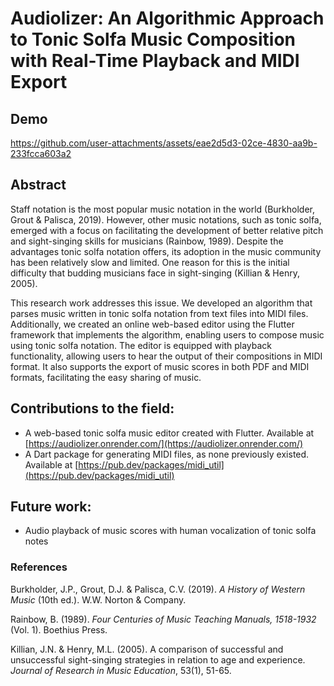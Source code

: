 # Audiolizer: An Algorithmic Approach to Tonic Solfa Music Composition with Real-Time Playback and MIDI Export

## Demo
https://github.com/user-attachments/assets/eae2d5d3-02ce-4830-aa9b-233fcca603a2

## Abstract
Staff notation is the most popular music notation in the world (Burkholder, Grout & Palisca, 2019). However, other music notations, such as tonic solfa, emerged with a focus on facilitating the development of better relative pitch and sight-singing skills for musicians (Rainbow, 1989). Despite the advantages tonic solfa notation offers, its adoption in the music community has been relatively slow and limited. One reason for this is the initial difficulty that budding musicians face in sight-singing (Killian & Henry, 2005).

This research work addresses this issue. We developed an algorithm that parses music written in tonic solfa notation from text files into MIDI files. Additionally, we created an online web-based editor using the Flutter framework that implements the algorithm, enabling users to compose music using tonic solfa notation. The editor is equipped with playback functionality, allowing users to hear the output of their compositions in MIDI format. It also supports the export of music scores in both PDF and MIDI formats, facilitating the easy sharing of music.

## Contributions to the field:
- A web-based tonic solfa music editor created with Flutter. Available at [https://audiolizer.onrender.com/](https://audiolizer.onrender.com/)
- A Dart package for generating MIDI files, as none previously existed. Available at [https://pub.dev/packages/midi_util](https://pub.dev/packages/midi_util)

## Future work:
- Audio playback of music scores with human vocalization of tonic solfa notes

### References
Burkholder, J.P., Grout, D.J. & Palisca, C.V. (2019). *A History of Western Music* (10th ed.). W.W. Norton & Company.

Rainbow, B. (1989). *Four Centuries of Music Teaching Manuals, 1518-1932* (Vol. 1). Boethius Press.

Killian, J.N. & Henry, M.L. (2005). A comparison of successful and unsuccessful sight-singing strategies in relation to age and experience. *Journal of Research in Music Education*, 53(1), 51-65.
